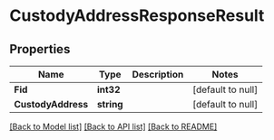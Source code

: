 # CustodyAddressResponseResult

## Properties
Name | Type | Description | Notes
------------ | ------------- | ------------- | -------------
**Fid** | **int32** |  | [default to null]
**CustodyAddress** | **string** |  | [default to null]

[[Back to Model list]](../README.md#documentation-for-models) [[Back to API list]](../README.md#documentation-for-api-endpoints) [[Back to README]](../README.md)

